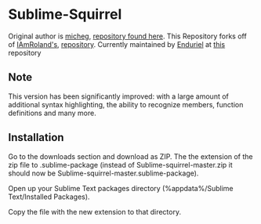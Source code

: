 # Sublime-Squirrel
Original author is [micheg](https://github.com/micheg), [repository found here](https://github.com/micheg/sublime_squirrel).
This Repository forks off of [IAmRoland's](https://github.com/iAmRoland), [repository](https://github.com/iAmRoland/Sublime-Squirrel).
Currently maintained by [Enduriel](https://github.com/Enduriel) at [this](https://github.com/Enduriel/Sublime-Squirrel) repository

## Note
This version has been significantly improved: with a large amount of additional syntax highlighting, the ability to recognize members, function definitions and many more.

## Installation

Go to the downloads section and download as ZIP. The the extension of the zip file to .sublime-package (instead of Sublime-squirrel-master.zip it should now be Sublime-squirrel-master.sublime-package).

Open up your Sublime Text packages directory (%appdata%/Sublime Text/Installed Packages). 

Copy the file with the new extension to that directory.